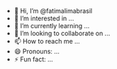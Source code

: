 - 👋 Hi, I’m @fatimalimabrasil
- 👀 I’m interested in ...
- 🌱 I’m currently learning ...
- 💞️ I’m looking to collaborate on ...
- 📫 How to reach me ...
- 😄 Pronouns: ...
- ⚡ Fun fact: ...

<!---
fatimalimabrasil/fatimalimabrasil is a ✨ special ✨ repository because its `README.md` (this file) appears on your GitHub profile.
You can click the Preview link to take a look at your changes.
sing up✓
code✓
email✓                                                   passoword✓
usuname✓
name✓
namesobre✓